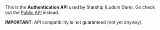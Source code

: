 This is the **Authentication API** used by Starship (Ludum Dare). Go check out the [Public API](http://dev.ludumdare.com/api/) instead.

**IMPORTANT**: API compatibility is not guaranteed (not yet anyway).
